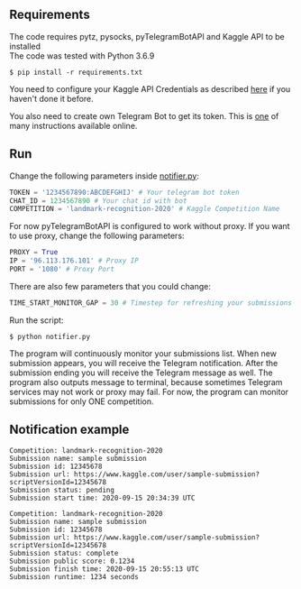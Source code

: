 ## Requirements
The code requires pytz, pysocks, pyTelegramBotAPI and Kaggle API to be installed\
The code was tested with Python 3.6.9
```
$ pip install -r requirements.txt
```

You need to configure your Kaggle API Credentials as described [here](https://github.com/Kaggle/kaggle-api/blob/master/README.md) if you haven't done it before.

You also need to create own Telegram Bot to get its token. This is [one](https://firstwarning.net/vanilla/discussion/4/create-telegram-bot-and-get-bots-token-and-the-groups-chat-id) of many instructions available online.

## Run
Change the following parameters inside [notifier.py](https://github.com/vladostan/kaggle-telegram-notifier/blob/master/notifier.py):
```python
TOKEN = '1234567890:ABCDEFGHIJ' # Your telegram bot token
CHAT_ID = 1234567890 # Your chat id with bot
COMPETITION = 'landmark-recognition-2020' # Kaggle Competition Name
```

For now pyTelegramBotAPI is configured to work without proxy. If you want to use proxy, change the following parameters:
```python
PROXY = True
IP = '96.113.176.101' # Proxy IP
PORT = '1080' # Proxy Port
```
There are also few parameters that you could change:

```python
TIME_START_MONITOR_GAP = 30 # Timestep for refreshing your submissions list before new submission appears
```
Run the script:
```
$ python notifier.py
```

The program will continuously monitor your submissions list. When new submission appears, you will receive the Telegram notification. After the submission ending you will receive the Telegram message as well. The program also outputs message to terminal, because sometimes Telegram services may not work or proxy may fail. For now, the program can monitor submissions for only ONE competition.

## Notification example

```
Competition: landmark-recognition-2020
Submission name: sample submission
Submission id: 12345678
Submission url: https://www.kaggle.com/user/sample-submission?scriptVersionId=12345678
Submission status: pending
Submission start time: 2020-09-15 20:34:39 UTC
```
```
Competition: landmark-recognition-2020
Submission name: sample submission
Submission id: 12345678
Submission url: https://www.kaggle.com/user/sample-submission?scriptVersionId=12345678
Submission status: complete
Submission public score: 0.1234
Submission finish time: 2020-09-15 20:55:13 UTC
Submission runtime: 1234 seconds
```